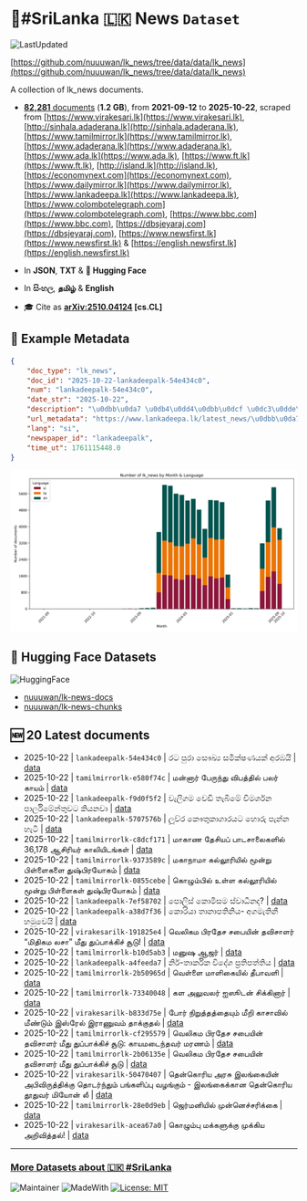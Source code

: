 # 📄#SriLanka 🇱🇰 News `Dataset`

![LastUpdated](https://img.shields.io/badge/last_updated-2025--10--22_12:24:34-green)

[https://github.com/nuuuwan/lk_news/tree/data/data/lk_news](https://github.com/nuuuwan/lk_news/tree/data/data/lk_news)

A collection of lk_news documents.

- [**82,281** documents](https://github.com/nuuuwan/lk_news/tree/data/data/lk_news) (**1.2 GB**), from **2021-09-12** to **2025-10-22**, scraped from [https://www.virakesari.lk](https://www.virakesari.lk), [http://sinhala.adaderana.lk](http://sinhala.adaderana.lk), [https://www.tamilmirror.lk](https://www.tamilmirror.lk), [https://www.adaderana.lk](https://www.adaderana.lk), [https://www.ada.lk](https://www.ada.lk), [https://www.ft.lk](https://www.ft.lk), [http://island.lk](http://island.lk), [https://economynext.com](https://economynext.com), [https://www.dailymirror.lk](https://www.dailymirror.lk), [https://www.lankadeepa.lk](https://www.lankadeepa.lk), [https://www.colombotelegraph.com](https://www.colombotelegraph.com), [https://www.bbc.com](https://www.bbc.com), [https://dbsjeyaraj.com](https://dbsjeyaraj.com), [https://www.newsfirst.lk](https://www.newsfirst.lk) & [https://english.newsfirst.lk](https://english.newsfirst.lk)

- In **JSON**, **TXT** & **🤗 Hugging Face**

- In **සිංහල**, **தமிழ்** & **English**

- 🎓 Cite as **[arXiv:2510.04124](https://arxiv.org/abs/2510.04124) [cs.CL]**

## 📝 Example Metadata

```json
{
    "doc_type": "lk_news",
    "doc_id": "2025-10-22-lankadeepalk-54e434c0",
    "num": "lankadeepalk-54e434c0",
    "date_str": "2025-10-22",
    "description": "\u0dbb\u0da7 \u0db4\u0dd4\u0dbb\u0dcf \u0dc3\u0dde\u0d9b\u0dca\u200d\u0dba \u0dc3\u0db8\u0dd3\u0d9a\u0dca\u0dc2\u0dab\u0dba\u0d9a\u0dca \u0d85\u0dbb\u0db9\u0dba\u0dd2",
    "url_metadata": "https://www.lankadeepa.lk/latest_news/\u0dbb\u0da7-\u0db4\u0dbb-\u0dc3\u0d9b\u0dba-\u0dc3\u0db8\u0d9a\u0dc2\u0dab\u0dba\u0d9a-\u0d85\u0dbb\u0db9\u0dba/1-681830",
    "lang": "si",
    "newspaper_id": "lankadeepalk",
    "time_ut": 1761115448.0
}
```

![Chart](https://raw.githubusercontent.com/nuuuwan/lk_news/refs/heads/data/data/lk_news/docs_by_month_and_lang.png)

## 🤗 Hugging Face Datasets

![HuggingFace](https://img.shields.io/badge/-HuggingFace-FDEE21?style=for-the-badge&logo=HuggingFace)

- [nuuuwan/lk-news-docs](https://huggingface.co/datasets/nuuuwan/lk-news-docs)
- [nuuuwan/lk-news-chunks](https://huggingface.co/datasets/nuuuwan/lk-news-chunks)

## 🆕 20 Latest documents

- 2025-10-22 | `lankadeepalk-54e434c0` | රට පුරා සෞඛ්‍ය සමීක්ෂණයක් අරඹයි | [data](https://github.com/nuuuwan/lk_news/tree/data/data/lk_news/2020s/2025/2025-10-22-lankadeepalk-54e434c0)
- 2025-10-22 | `tamilmirrorlk-e580f74c` | மன்னார்  பேருந்து விபத்தில் பலர் காயம் | [data](https://github.com/nuuuwan/lk_news/tree/data/data/lk_news/2020s/2025/2025-10-22-tamilmirrorlk-e580f74c)
- 2025-10-22 | `lankadeepalk-f9d0f5f2` | වැලිගම වෙඩි තැබීමේ විමර්ශන පාර්ලිමේන්තුවට කියනවා | [data](https://github.com/nuuuwan/lk_news/tree/data/data/lk_news/2020s/2025/2025-10-22-lankadeepalk-f9d0f5f2)
- 2025-10-22 | `lankadeepalk-5707576b` | ලූව්ර කෞතුකාගාරයට හොරු පැන්න හැටි | [data](https://github.com/nuuuwan/lk_news/tree/data/data/lk_news/2020s/2025/2025-10-22-lankadeepalk-5707576b)
- 2025-10-22 | `tamilmirrorlk-c8dcf171` | மாகாண தேசியப் பாடசாலைகளில் 36,178 ஆசிரியர் காலியிடங்கள் | [data](https://github.com/nuuuwan/lk_news/tree/data/data/lk_news/2020s/2025/2025-10-22-tamilmirrorlk-c8dcf171)
- 2025-10-22 | `tamilmirrorlk-9373589c` | மகாநாமா கல்லூரியில் மூன்று பிள்ளைகளை துஷ்பிரயோகம் | [data](https://github.com/nuuuwan/lk_news/tree/data/data/lk_news/2020s/2025/2025-10-22-tamilmirrorlk-9373589c)
- 2025-10-22 | `tamilmirrorlk-0855cebe` | கொழும்பில் உள்ள கல்லூரியில் மூன்று பிள்ளைகள் துஷ்பிரயோகம் | [data](https://github.com/nuuuwan/lk_news/tree/data/data/lk_news/2020s/2025/2025-10-22-tamilmirrorlk-0855cebe)
- 2025-10-22 | `lankadeepalk-7ef58702` | පොලිස් කොමිසම ස්වාධීනද? | [data](https://github.com/nuuuwan/lk_news/tree/data/data/lk_news/2020s/2025/2025-10-22-lankadeepalk-7ef58702)
- 2025-10-22 | `lankadeepalk-a38d7f36` | කොරියා තානාපතිනිය- අගමැතිනී හමුවෙයි | [data](https://github.com/nuuuwan/lk_news/tree/data/data/lk_news/2020s/2025/2025-10-22-lankadeepalk-a38d7f36)
- 2025-10-22 | `virakesarilk-191825e4` | வெலிகம பிரதேச சபையின் தவிசாளர் “மிதிகம லசா” மீது துப்பாக்கிச் சூடு! | [data](https://github.com/nuuuwan/lk_news/tree/data/data/lk_news/2020s/2025/2025-10-22-virakesarilk-191825e4)
- 2025-10-22 | `tamilmirrorlk-b10d5ab3` | மனுஷ ஆஜர் | [data](https://github.com/nuuuwan/lk_news/tree/data/data/lk_news/2020s/2025/2025-10-22-tamilmirrorlk-b10d5ab3)
- 2025-10-22 | `lankadeepalk-a4feeda7` | නිර්-තාර්කික විදේශ ප්‍රතිපත්තිය | [data](https://github.com/nuuuwan/lk_news/tree/data/data/lk_news/2020s/2025/2025-10-22-lankadeepalk-a4feeda7)
- 2025-10-22 | `tamilmirrorlk-2b50965d` | வெள்ளை மாளிகையில் தீபாவளி | [data](https://github.com/nuuuwan/lk_news/tree/data/data/lk_news/2020s/2025/2025-10-22-tamilmirrorlk-2b50965d)
- 2025-10-22 | `tamilmirrorlk-73340048` | கள அலுவலர் ஐஸூடன் சிக்கினார் | [data](https://github.com/nuuuwan/lk_news/tree/data/data/lk_news/2020s/2025/2025-10-22-tamilmirrorlk-73340048)
- 2025-10-22 | `virakesarilk-b833d75e` | போர் நிறுத்தத்தையும் மீறி காசாவில் மீண்டும் இஸ்ரேல் இராணுவம் தாக்குதல் | [data](https://github.com/nuuuwan/lk_news/tree/data/data/lk_news/2020s/2025/2025-10-22-virakesarilk-b833d75e)
- 2025-10-22 | `tamilmirrorlk-cf295579` | வெலிகம பிரதேச சபையின் தவிசாளர் மீது துப்பாக்கிச் சூடு: காயமடைந்தவர் மரணம் | [data](https://github.com/nuuuwan/lk_news/tree/data/data/lk_news/2020s/2025/2025-10-22-tamilmirrorlk-cf295579)
- 2025-10-22 | `tamilmirrorlk-2b06135e` | வெலிகம பிரதேச சபையின் தவிசாளர் மீது துப்பாக்கிச் சூடு | [data](https://github.com/nuuuwan/lk_news/tree/data/data/lk_news/2020s/2025/2025-10-22-tamilmirrorlk-2b06135e)
- 2025-10-22 | `virakesarilk-50470407` | தென்கொரிய அரசு இலங்கையின் அபிவிருத்திக்கு தொடர்ந்தும் பங்களிப்பு வழங்கும் - இலங்கைக்கான தென்கொரிய தூதுவர் மியோன் லீ | [data](https://github.com/nuuuwan/lk_news/tree/data/data/lk_news/2020s/2025/2025-10-22-virakesarilk-50470407)
- 2025-10-22 | `tamilmirrorlk-28e0d9eb` | ஜெர்மனியில் முன்னெச்சரிக்கை | [data](https://github.com/nuuuwan/lk_news/tree/data/data/lk_news/2020s/2025/2025-10-22-tamilmirrorlk-28e0d9eb)
- 2025-10-22 | `virakesarilk-acea67a0` | கொழும்பு மக்களுக்கு முக்கிய அறிவித்தல்! | [data](https://github.com/nuuuwan/lk_news/tree/data/data/lk_news/2020s/2025/2025-10-22-virakesarilk-acea67a0)

---

### [More Datasets about 🇱🇰 #SriLanka](https://github.com/nuuuwan/lk_datasets)

![Maintainer](https://img.shields.io/badge/maintainer-nuuuwan-red)
![MadeWith](https://img.shields.io/badge/made_with-python-blue)
[![License: MIT](https://img.shields.io/badge/License-MIT-yellow.svg)](https://opensource.org/licenses/MIT)
